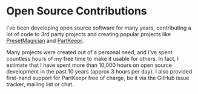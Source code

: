 # Open Source Contributions

I've been developing open source software for many years, contributing a lot of code to 3rd party projects and creating popular projects like [PresetMagician](https://presetmagician.com) and [PartKeepr](https://partkeepr.org).

Many projects were created out of a personal need, and I've spent countless hours of my free time to make it usable for others. In fact, I estimate that I have spent more than 10,000 hours on open source development in the past 10 years (approx 3 hours per day). I also provided first-hand support for PartKeepr free of charge, be it via the GitHub issue tracker, mailing list or chat.

